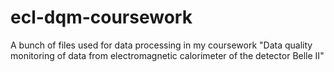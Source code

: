 # ecl-dqm-coursework
A bunch of files used for data processing in my coursework "Data quality monitoring of data from electromagnetic calorimeter of the detector Belle II"
